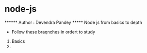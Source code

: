 # node-js
****** Author : Devendra Pandey *****
Node js from basics to depth

- Follow these braqnches in ordert to study

1) Basics 
2) 



